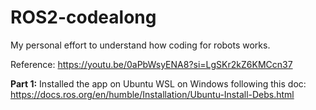 # ROS2-codealong
My personal effort to understand how coding for robots works.


Reference: https://youtu.be/0aPbWsyENA8?si=LgSKr2kZ6KMCcn37

__Part 1:__  Installed the app on Ubuntu WSL on Windows following this doc:
https://docs.ros.org/en/humble/Installation/Ubuntu-Install-Debs.html



